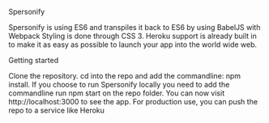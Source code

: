 Spersonify

Spersonify is using ES6 and transpiles it back to ES6 by using BabelJS with Webpack
Styling is done through CSS 3.
Heroku support is already built in to make it as easy as possible to launch your app into the world wide web.


Getting started

Clone the repository.
cd into the repo and add the commandline: npm install.
If you choose to run Spersonify locally you need to add the commandline run npm start on the repo folder. You can now visit http://localhost:3000 to see the app.
For production use, you can push the repo to a service like Heroku